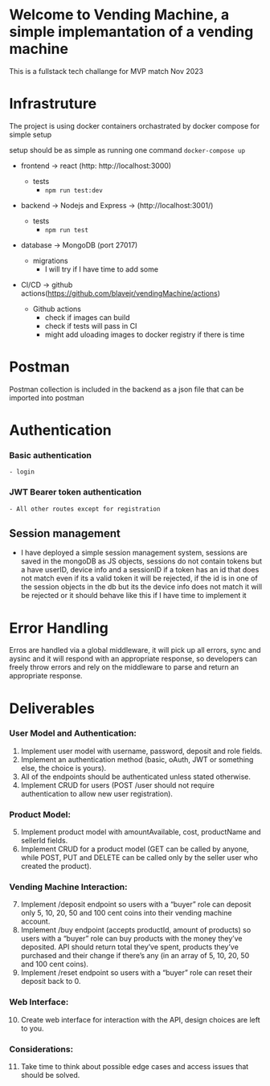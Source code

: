 # Welcome to Vending Machine, a simple implemantation of a vending machine

This is a fullstack tech challange for MVP match Nov 2023

# Infrastruture
The project is using docker containers orchastrated by docker compose for simple setup

setup should be as simple as running one command `docker-compose up`
- frontend -> react (http: http://localhost:3000)
    - tests
        - `npm run test:dev`
- backend -> Nodejs and Express -> (http://localhost:3001/)
    - tests
        - `npm run test`
- database -> MongoDB (port 27017)
    - migrations
        - I will try if I have time to add some

- CI/CD -> github actions(https://github.com/blavejr/vendingMachine/actions)
    - Github actions
        - check if images can build
        - check if tests will pass in CI
        - might add uloading images to docker registry if there is time

# Postman
Postman collection is included in the backend as a json file that can be imported into postman

# Authentication
### Basic authentication
    - login
### JWT Bearer token authentication
    - All other routes except for registration
## Session management
- I have deployed a simple session management system, sessions are saved in the mongoDB as JS objects, sessions do not contain tokens but a have userID, device info and a sessionID if a token has an id that does not match even if its a valid token it will be rejected, if the id is in one of the session objects in the db but its the device info does not match it will be rejected or it should behave like this if I have time to implement it

# Error Handling
Erros are handled via a global middleware, it will pick up all errors, sync and aysinc and it will respond with an appropriate response, so developers can freely throw errors and rely on the middleware to parse and return an appropriate response.

# Deliverables

### User Model and Authentication:
1. Implement user model with username, password, deposit and role fields.
2. Implement an authentication method (basic, oAuth, JWT or something else, the choice is yours).
3. All of the endpoints should be authenticated unless stated otherwise.
4. Implement CRUD for users (POST /user should not require authentication to allow new user registration).

### Product Model:
5. Implement product model with amountAvailable, cost, productName and sellerId fields.
6. Implement CRUD for a product model (GET can be called by anyone, while POST, PUT and DELETE can be called only by the seller user who created the product).

### Vending Machine Interaction:
7. Implement /deposit endpoint so users with a “buyer” role can deposit only 5, 10, 20, 50 and 100 cent coins into their vending machine account.
8. Implement /buy endpoint (accepts productId, amount of products) so users with a “buyer” role can buy products with the money they’ve deposited. API should return total they’ve spent, products they’ve purchased and their change if there’s any (in an array of 5, 10, 20, 50 and 100 cent coins).
9. Implement /reset endpoint so users with a “buyer” role can reset their deposit back to 0.

### Web Interface:
10. Create web interface for interaction with the API, design choices are left to you.

### Considerations:
11. Take time to think about possible edge cases and access issues that should be solved.
